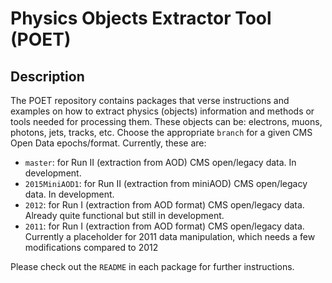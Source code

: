 # Physics Objects Extractor Tool (POET)

## Description

The POET repository contains packages that verse instructions and examples on how to extract physics (objects) information and methods or tools needed for processing them.  These objects can be: electrons, muons, photons, jets, tracks, etc.  Choose the appropriate `branch` for a given CMS Open Data epochs/format.  Currently, these are:

* `master`: for Run II (extraction from AOD) CMS open/legacy data.  In development.
* `2015MiniAOD1`: for Run II (extraction from miniAOD) CMS open/legacy data.  In development.
* `2012`: for Run I (extraction from AOD format) CMS open/legacy data.  Already quite functional but still in development.
* `2011`: for Run I (extraction from AOD format) CMS open/legacy data.  Currently a placeholder for 2011 data manipulation, which needs a few modifications compared to 2012 

Please check out the `README` in each package for further instructions.

